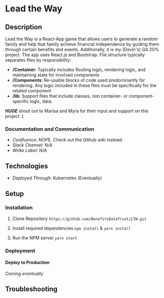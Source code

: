 # Lead the Way

## Description
Lead the Way is a React-App game that allows users to generate a random family and help that family achieve 
financial independence by guiding them through certain benefits and events. Additionally, it is my (Devin's) Q4 20% project.
The app uses React.js and Bootstrap. File structure typically separates files by responsibility:
  - **/Container**: Typically includes Routing logic, rendering logic, and maintaining state for involved components
  - **/Components**: Re-usable blocks of code used predominantly for rendering. Any logic included in these files must
  be specifically for the related component
  - **/lib**: Support files that include classes, non container- or component-specific logic, data.
  
  ***HUGE*** shout out to Marisa and Myra for their input and support on this project :)

### Documentation and Communication
- *Confluence*: NOPE. Check out the Github wiki instead.
- *Slack Channel*: N/A
- *Wrike Label*: N/A

## Technologies
 - *Deployed Through*: Kubernetes (Eventually)
 
## Setup 

### Installation

1. Clone Repository
`https://github.com/BenefitsDataTrust/LTW.git`

2. Install required dependencies
`npm install` & `yarn install`

3. Run the NPM server
`yarn start`

### Deployment

#### Deploy to Production
*Coming eventually*

## Troubleshooting
